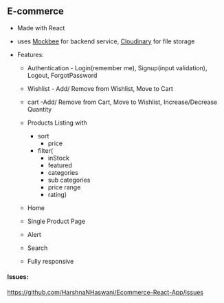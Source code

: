 ## E-commerce

- Made with React

- uses [Mockbee](https://mockbee.netlify.app/) for backend service, [Cloudinary](https://cloudinary.com/) for file storage

- Features:

  - Authentication - Login(remember me), Signup(input validation), Logout, ForgotPassword

  - Wishlist - Add/ Remove from Wishlist, Move to Cart
  - cart -Add/ Remove from Cart, Move to Wishlist, Increase/Decrease Quantity

  - Products Listing with
    - sort
      - price
    - filter(
      - inStock
      - featured
      - categories
      - sub categories
      - price range
      - rating)
  - Home
  - Single Product Page
  - Alert
  - Search
  - Fully responsive

#### Issues:
https://github.com/HarshnaNHaswani/Ecommerce-React-App/issues
